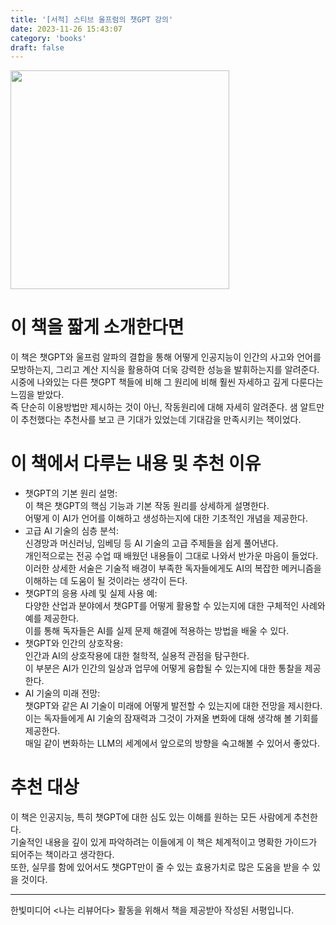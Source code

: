 ```yaml
---
title: '[서적] 스티브 울프럼의 챗GPT 강의'
date: 2023-11-26 15:43:07
category: 'books'
draft: false
---  
```

<img src="https://github.com/posicube-services/general-parser/assets/79896443/4f113ae6-bed5-4bb4-bcf9-3550c557ca44" width="350">  

# 이 책을 짧게 소개한다면  
이 책은 챗GPT와 울프럼 알파의 결합을 통해 어떻게 인공지능이 인간의 사고와 언어를 모방하는지, 그리고 계산 지식을 활용하여 더욱 강력한 성능을 발휘하는지를 알려준다. 
시중에 나와있는 다른 챗GPT 책들에 비해 그 원리에 비해 훨씬 자세하고 깊게 다룬다는 느낌을 받았다.  
즉 단순히 이용방법만 제시하는 것이 아닌, 작동원리에 대해 자세히 알려준다. 
샘 알트만이 추천했다는 추천사를 보고 큰 기대가 있었는데 기대감을 만족시키는 책이었다. 

# 이 책에서 다루는 내용 및 추천 이유  
- 챗GPT의 기본 원리 설명:  
이 책은 챗GPT의 핵심 기능과 기본 작동 원리를 상세하게 설명한다.  
어떻게 이 AI가 언어를 이해하고 생성하는지에 대한 기초적인 개념을 제공한다.
- 고급 AI 기술의 심층 분석:  
신경망과 머신러닝, 임베딩 등 AI 기술의 고급 주제들을 쉽게 풀어낸다.   
개인적으로는 전공 수업 때 배웠던 내용들이 그대로 나와서 반가운 마음이 들었다.   
이러한 상세한 서술은 기술적 배경이 부족한 독자들에게도 AI의 복잡한 메커니즘을 이해하는 데 도움이 될 것이라는 생각이 든다.  
- 챗GPT의 응용 사례 및 실제 사용 예:    
다양한 산업과 분야에서 챗GPT를 어떻게 활용할 수 있는지에 대한 구체적인 사례와 예를 제공한다.     
이를 통해 독자들은 AI를 실제 문제 해결에 적용하는 방법을 배울 수 있다.  
- 챗GPT와 인간의 상호작용:    
인간과 AI의 상호작용에 대한 철학적, 실용적 관점을 탐구한다.    
이 부분은 AI가 인간의 일상과 업무에 어떻게 융합될 수 있는지에 대한 통찰을 제공한다.    
- AI 기술의 미래 전망:    
챗GPT와 같은 AI 기술이 미래에 어떻게 발전할 수 있는지에 대한 전망을 제시한다.    
이는 독자들에게 AI 기술의 잠재력과 그것이 가져올 변화에 대해 생각해 볼 기회를 제공한다.  
매일 같이 변화하는 LLM의 세계에서 앞으로의 방향을 숙고해볼 수 있어서 좋았다.   

# 추천 대상  
이 책은 인공지능, 특히 챗GPT에 대한 심도 있는 이해를 원하는 모든 사람에게 추천한다.     
기술적인 내용을 깊이 있게 파악하려는 이들에게 이 책은 체계적이고 명확한 가이드가 되어주는 책이라고 생각한다.      
또한, 실무를 함에 있어서도 챗GPT만이 줄 수 있는 효용가치로 많은 도움을 받을 수 있을 것이다.   
***
한빛미디어 <나는 리뷰어다> 활동을 위해서 책을 제공받아 작성된 서평입니다.